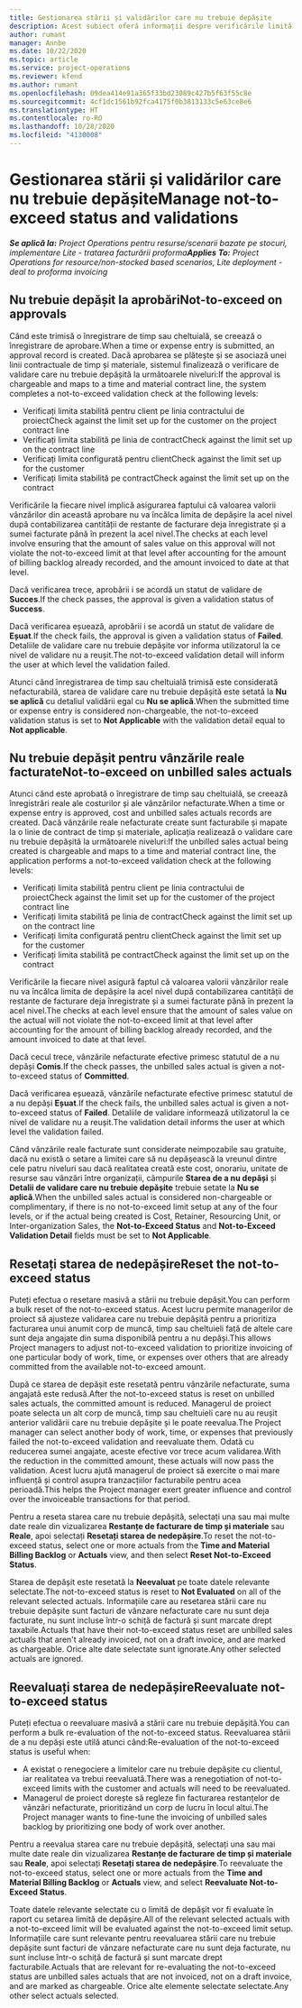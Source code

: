 ```yaml
---
title: Gestionarea stării și validărilor care nu trebuie depășite
description: Acest subiect oferă informații despre verificările limită de nedepășit efectuate în Project Operations.
author: rumant
manager: Annbe
ms.date: 10/22/2020
ms.topic: article
ms.service: project-operations
ms.reviewer: kfend
ms.author: rumant
ms.openlocfilehash: 09dea414e91a365f33bd23089c427b5f63f55c8e
ms.sourcegitcommit: 4cf1dc1561b92fca4175f0b3813133c5e63ce8e6
ms.translationtype: HT
ms.contentlocale: ro-RO
ms.lasthandoff: 10/28/2020
ms.locfileid: "4130008"
---
```

# <a name="manage-not-to-exceed-status-and-validations"></a><span data-ttu-id="e3c72-103">Gestionarea stării și validărilor care nu trebuie depășite</span><span class="sxs-lookup"><span data-stu-id="e3c72-103">Manage not-to-exceed status and validations</span></span> 

<span data-ttu-id="e3c72-104">_**Se aplică la:** Project Operations pentru resurse/scenarii bazate pe stocuri, implementare Lite - tratarea facturării proforma_</span><span class="sxs-lookup"><span data-stu-id="e3c72-104">_**Applies To:** Project Operations for resource/non-stocked based scenarios, Lite deployment - deal to proforma invoicing_</span></span>

## <a name="not-to-exceed-on-approvals"></a><span data-ttu-id="e3c72-105">Nu trebuie depășit la aprobări</span><span class="sxs-lookup"><span data-stu-id="e3c72-105">Not-to-exceed on approvals</span></span>

<span data-ttu-id="e3c72-106">Când este trimisă o înregistrare de timp sau cheltuială, se creează o înregistrare de aprobare.</span><span class="sxs-lookup"><span data-stu-id="e3c72-106">When a time or expense entry is submitted, an approval record is created.</span></span> <span data-ttu-id="e3c72-107">Dacă aprobarea se plătește și se asociază unei linii contractuale de timp și materiale, sistemul finalizează o verificare de validare care nu trebuie depășită la următoarele niveluri:</span><span class="sxs-lookup"><span data-stu-id="e3c72-107">If the approval is chargeable and maps to a time and material contract line, the system completes a not-to-exceed validation check at the following levels:</span></span>

  - <span data-ttu-id="e3c72-108">Verificați limita stabilită pentru client pe linia contractului de proiect</span><span class="sxs-lookup"><span data-stu-id="e3c72-108">Check against the limit set up for the customer on the project contract line</span></span>
  - <span data-ttu-id="e3c72-109">Verificați limita stabilită pe linia de contract</span><span class="sxs-lookup"><span data-stu-id="e3c72-109">Check against the limit set up on the contract line</span></span>
  - <span data-ttu-id="e3c72-110">Verificați limita configurată pentru client</span><span class="sxs-lookup"><span data-stu-id="e3c72-110">Check against the limit set up for the customer</span></span>
  - <span data-ttu-id="e3c72-111">Verificați limita stabilită pe contract</span><span class="sxs-lookup"><span data-stu-id="e3c72-111">Check against the limit set up on the contract</span></span>

<span data-ttu-id="e3c72-112">Verificările la fiecare nivel implică asigurarea faptului că valoarea valorii vânzărilor din această aprobare nu va încălca limita de depășire la acel nivel după contabilizarea cantității de restante de facturare deja înregistrate și a sumei facturate până în prezent la acel nivel.</span><span class="sxs-lookup"><span data-stu-id="e3c72-112">The checks at each level involve ensuring that the amount of sales value on this approval will not violate the not-to-exceed limit at that level after accounting for the amount of billing backlog already recorded, and the amount invoiced to date at that level.</span></span>

<span data-ttu-id="e3c72-113">Dacă verificarea trece, aprobării i se acordă un statut de validare de **Succes**.</span><span class="sxs-lookup"><span data-stu-id="e3c72-113">If the check passes, the approval is given a validation status of **Success**.</span></span>

<span data-ttu-id="e3c72-114">Dacă verificarea eșuează, aprobării i se acordă un statut de validare de **Eșuat**.</span><span class="sxs-lookup"><span data-stu-id="e3c72-114">If the check fails, the approval is given a validation status of **Failed**.</span></span> <span data-ttu-id="e3c72-115">Detaliile de validare care nu trebuie depășite vor informa utilizatorul la ce nivel de validare nu a reușit.</span><span class="sxs-lookup"><span data-stu-id="e3c72-115">The not-to-exceed validation detail will inform the user at which level the validation failed.</span></span>

<span data-ttu-id="e3c72-116">Atunci când înregistrarea de timp sau cheltuială trimisă este considerată nefacturabilă, starea de validare care nu trebuie depășită este setată la **Nu se aplică** cu detaliul validării egal cu **Nu se aplică**.</span><span class="sxs-lookup"><span data-stu-id="e3c72-116">When the submitted time or expense entry is considered non-chargeable, the not-to-exceed validation status is set to **Not Applicable** with the validation detail equal to **Not applicable**.</span></span>

## <a name="not-to-exceed-on-unbilled-sales-actuals"></a><span data-ttu-id="e3c72-117">Nu trebuie depășit pentru vânzările reale facturate</span><span class="sxs-lookup"><span data-stu-id="e3c72-117">Not-to-exceed on unbilled sales actuals</span></span>

<span data-ttu-id="e3c72-118">Atunci când este aprobată o înregistrare de timp sau cheltuială, se creează înregistrări reale ale costurilor și ale vânzărilor nefacturate.</span><span class="sxs-lookup"><span data-stu-id="e3c72-118">When a time or expense entry is approved, cost and unbilled sales actuals records are created.</span></span> <span data-ttu-id="e3c72-119">Dacă vânzările reale nefacturate create sunt facturabile și mapate la o linie de contract de timp și materiale, aplicația realizează o validare care nu trebuie depășită la următoarele niveluri:</span><span class="sxs-lookup"><span data-stu-id="e3c72-119">If the unbilled sales actual being created is chargeable and maps to a time and material contract line, the application performs a not-to-exceed validation check at the following levels:</span></span>

  - <span data-ttu-id="e3c72-120">Verificați limita stabilită pentru client pe linia contractului de proiect</span><span class="sxs-lookup"><span data-stu-id="e3c72-120">Check against the limit set up for the customer of the project contract line</span></span>
  - <span data-ttu-id="e3c72-121">Verificați limita stabilită pe linia de contract</span><span class="sxs-lookup"><span data-stu-id="e3c72-121">Check against the limit set up on the contract line</span></span>
  - <span data-ttu-id="e3c72-122">Verificați limita configurată pentru client</span><span class="sxs-lookup"><span data-stu-id="e3c72-122">Check against the limit set up for the customer</span></span>
  - <span data-ttu-id="e3c72-123">Verificați limita stabilită pe contract</span><span class="sxs-lookup"><span data-stu-id="e3c72-123">Check against the limit set up on the contract</span></span>

<span data-ttu-id="e3c72-124">Verificările la fiecare nivel asigură faptul că valoarea valorii vânzărilor reale nu va încălca limita de depășire la acel nivel după contabilizarea cantității de restante de facturare deja înregistrate și a sumei facturate până în prezent la acel nivel.</span><span class="sxs-lookup"><span data-stu-id="e3c72-124">The checks at each level ensure that the amount of sales value on the actual will not violate the not-to-exceed limit at that level after accounting for the amount of billing backlog already recorded, and the amount invoiced to date at that level.</span></span>

<span data-ttu-id="e3c72-125">Dacă cecul trece, vânzările nefacturate efective primesc statutul de a nu depăși **Comis**.</span><span class="sxs-lookup"><span data-stu-id="e3c72-125">If the check passes, the unbilled sales actual is given a not-to-exceed status of **Committed**.</span></span>

<span data-ttu-id="e3c72-126">Dacă verificarea eșuează, vânzările nefacturate efective primesc statutul de a nu depăși **Eșuat**.</span><span class="sxs-lookup"><span data-stu-id="e3c72-126">If the check fails, the unbilled sales actual is given a not-to-exceed status of **Failed**.</span></span> <span data-ttu-id="e3c72-127">Detaliile de validare informează utilizatorul la ce nivel de validare nu a reușit.</span><span class="sxs-lookup"><span data-stu-id="e3c72-127">The validation detail informs the user at which level the validation failed.</span></span>

<span data-ttu-id="e3c72-128">Când vânzările reale facturate sunt considerate neimpozabile sau gratuite, dacă nu există o setare a limitei care să nu depășească la vreunul dintre cele patru niveluri sau dacă realitatea creată este cost, onorariu, unitate de resurse sau vânzări între organizații, câmpurile **Starea de a nu depăși** și **Detalii de validare care nu trebuie depășite** trebuie setate la **Nu se aplică**.</span><span class="sxs-lookup"><span data-stu-id="e3c72-128">When the unbilled sales actual is considered non-chargeable or complimentary, if there is no not-to-exceed limit setup at any of the four levels, or if the actual being created is Cost, Retainer, Resourcing Unit, or Inter-organization Sales, the **Not-to-Exceed Status** and **Not-to-Exceed Validation Detail** fields must be set to **Not Applicable**.</span></span>

## <a name="reset-the-not-to-exceed-status"></a><span data-ttu-id="e3c72-129">Resetați starea de nedepășire</span><span class="sxs-lookup"><span data-stu-id="e3c72-129">Reset the not-to-exceed status</span></span>

<span data-ttu-id="e3c72-130">Puteți efectua o resetare masivă a stării nu trebuie depășit.</span><span class="sxs-lookup"><span data-stu-id="e3c72-130">You can perform a bulk reset of the not-to-exceed status.</span></span> <span data-ttu-id="e3c72-131">Acest lucru permite managerilor de proiect să ajusteze validarea care nu trebuie depășită pentru a prioritiza facturarea unui anumit corp de muncă, timp sau cheltuieli față de altele care sunt deja angajate din suma disponibilă pentru a nu depăși.</span><span class="sxs-lookup"><span data-stu-id="e3c72-131">This allows Project managers to adjust not-to-exceed validation to prioritize invoicing of one particular body of work, time, or expenses over others that are already committed from the available not-to-exceed amount.</span></span>

<span data-ttu-id="e3c72-132">După ce starea de depășit este resetată pentru vânzările nefacturate, suma angajată este redusă.</span><span class="sxs-lookup"><span data-stu-id="e3c72-132">After the not-to-exceed status is reset on unbilled sales actuals, the committed amount is reduced.</span></span> <span data-ttu-id="e3c72-133">Managerul de proiect poate selecta un alt corp de muncă, timp sau cheltuieli care nu au reușit anterior validării care nu trebuie depășite și le poate reevalua.</span><span class="sxs-lookup"><span data-stu-id="e3c72-133">The Project manager can select another body of work, time, or expenses that previously failed the not-to-exceed validation and reevaluate them.</span></span> <span data-ttu-id="e3c72-134">Odată cu reducerea sumei angajate, aceste efective vor trece acum validarea.</span><span class="sxs-lookup"><span data-stu-id="e3c72-134">With the reduction in the committed amount, these actuals will now pass the validation.</span></span> <span data-ttu-id="e3c72-135">Acest lucru ajută managerul de proiect să exercite o mai mare influență și control asupra tranzacțiilor facturabile pentru acea perioadă.</span><span class="sxs-lookup"><span data-stu-id="e3c72-135">This helps the Project manager exert greater influence and control over the invoiceable transactions for that period.</span></span>

<span data-ttu-id="e3c72-136">Pentru a reseta starea care nu trebuie depășită, selectați una sau mai multe date reale din vizualizarea **Restanțe de facturare de timp și materiale** sau **Reale**, apoi selectați **Resetați starea de nedepășire**.</span><span class="sxs-lookup"><span data-stu-id="e3c72-136">To reset the not-to-exceed status, select one or more actuals from the **Time and Material Billing Backlog** or **Actuals** view, and then select **Reset Not-to-Exceed Status**.</span></span>

<span data-ttu-id="e3c72-137">Starea de depășit este resetată la **Neevaluat** pe toate datele relevante selectate.</span><span class="sxs-lookup"><span data-stu-id="e3c72-137">The not-to-exceed status is reset to **Not Evaluated** on all of the relevant selected actuals.</span></span> <span data-ttu-id="e3c72-138">Informațiile care au resetarea stării care nu trebuie depășite sunt facturi de vânzare nefacturate care nu sunt deja facturate, nu sunt incluse într-o schiță de factură și sunt marcate drept taxabile.</span><span class="sxs-lookup"><span data-stu-id="e3c72-138">Actuals that have their not-to-exceed status reset are unbilled sales actuals that aren't already invoiced, not on a draft invoice, and are marked as chargeable.</span></span> <span data-ttu-id="e3c72-139">Orice alte date selectate sunt ignorate.</span><span class="sxs-lookup"><span data-stu-id="e3c72-139">Any other selected actuals are ignored.</span></span>

## <a name="reevaluate-not-to-exceed-status"></a><span data-ttu-id="e3c72-140">Reevaluați starea de nedepășire</span><span class="sxs-lookup"><span data-stu-id="e3c72-140">Reevaluate not-to-exceed status</span></span>

<span data-ttu-id="e3c72-141">Puteți efectua o reevaluare masivă a stării care nu trebuie depășită.</span><span class="sxs-lookup"><span data-stu-id="e3c72-141">You can perform a bulk re-evaluation of the not-to-exceed status.</span></span> <span data-ttu-id="e3c72-142">Reevaluarea stării de a nu depăși este utilă atunci când:</span><span class="sxs-lookup"><span data-stu-id="e3c72-142">Re-evaluation of the not-to-exceed status is useful when:</span></span>

  - <span data-ttu-id="e3c72-143">A existat o renegociere a limitelor care nu trebuie depășite cu clientul, iar realitatea va trebui reevaluată.</span><span class="sxs-lookup"><span data-stu-id="e3c72-143">There was a renegotiation of not-to-exceed limits with the customer and actuals will need to be reevaluated.</span></span>
  - <span data-ttu-id="e3c72-144">Managerul de proiect dorește să regleze fin facturarea restanțelor de vânzări nefacturate, prioritizând un corp de lucru în locul altui.</span><span class="sxs-lookup"><span data-stu-id="e3c72-144">The Project manager wants to fine-tune the invoicing of unbilled sales backlog by prioritizing one body of work over another.</span></span>

<span data-ttu-id="e3c72-145">Pentru a reevalua starea care nu trebuie depășită, selectați una sau mai multe date reale din vizualizarea **Restanțe de facturare de timp și materiale** sau **Reale**, apoi selectați **Resetați starea de nedepășire**.</span><span class="sxs-lookup"><span data-stu-id="e3c72-145">To reevaluate the not-to-exceed status, select one or more actuals from the **Time and Material Billing Backlog** or **Actuals** view, and select **Reevaluate Not-to-Exceed Status**.</span></span>

<span data-ttu-id="e3c72-146">Toate datele relevante selectate cu o limită de depășit vor fi evaluate în raport cu setarea limită de depășire.</span><span class="sxs-lookup"><span data-stu-id="e3c72-146">All of the relevant selected actuals with a not-to-exceed limit will be evaluated against the not-to-exceed limit setup.</span></span> <span data-ttu-id="e3c72-147">Informațiile care sunt relevante pentru reevaluarea stării care nu trebuie depășite sunt facturi de vânzare nefacturate care nu sunt deja facturate, nu sunt incluse într-o schiță de factură și sunt marcate drept facturabile.</span><span class="sxs-lookup"><span data-stu-id="e3c72-147">Actuals that are relevant for re-evaluating the not-to-exceed status are unbilled sales actuals that are not invoiced, not on a draft invoice, and are marked as chargeable.</span></span> <span data-ttu-id="e3c72-148">Orice alte elemente selectate selectate.</span><span class="sxs-lookup"><span data-stu-id="e3c72-148">Any other select actuals selected.</span></span>
